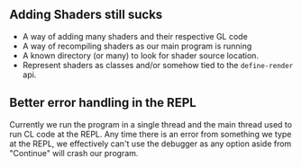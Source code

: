## Adding Shaders still sucks

- A way of adding many shaders and their respective GL code
- A way of recompiling shaders as our main program is running
- A known directory (or many) to look for shader source location.
- Represent shaders as classes and/or somehow tied to the `define-render` api.

## Better error handling in the REPL

Currently we run the program in a single thread and the main thread used to run
CL code at the REPL. Any time there is an error from something we type at the
REPL, we effectively can't use the debugger as any option aside from "Continue"
will crash our program.
